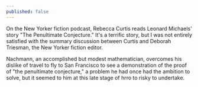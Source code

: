 ```yaml
---
published: false
---
```


On the New Yorker fiction podcast, Rebecca Curtis reads Leonard Michaels' story "The Penultimate Conjecture." It's a terrific story, but I was not entirely satisfied with the summary discussion between Curtis and Deborah Triesman, the New Yorker fiction editor.

Nachmann, an accomplished but modest mathematician, overcomes his dislike of travel to fly to San Francisco to see a demonstration of the proof of "the penultimate conjecture," a problem he had once had the ambition to solve, but it seemed to him at this late stage of hrro to risky to undertake.  